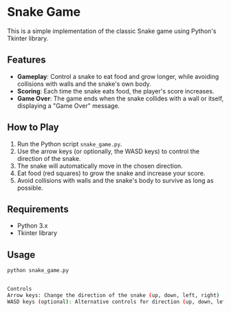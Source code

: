 # Snake Game

This is a simple implementation of the classic Snake game using Python's Tkinter library.

## Features

- **Gameplay**: Control a snake to eat food and grow longer, while avoiding collisions with walls and the snake's own body.
- **Scoring**: Each time the snake eats food, the player's score increases.
- **Game Over**: The game ends when the snake collides with a wall or itself, displaying a "Game Over" message.

## How to Play

1. Run the Python script `snake_game.py`.
2. Use the arrow keys (or optionally, the WASD keys) to control the direction of the snake.
3. The snake will automatically move in the chosen direction.
4. Eat food (red squares) to grow the snake and increase your score.
5. Avoid collisions with walls and the snake's body to survive as long as possible.

## Requirements

- Python 3.x
- Tkinter library

## Usage

```bash
python snake_game.py


Controls
Arrow keys: Change the direction of the snake (up, down, left, right)
WASD keys (optional): Alternative controls for direction (up, down, left, right)
